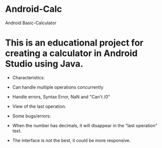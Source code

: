 # Android-Calc
Android Basic-Calculator

# This is an educational project for creating a calculator in Android Studio using Java.
* Characteristics: 
 * Can handle multiple operations concurrently
 * Handle errors, Syntax Error, NaN and "Can't /0" 
 * View of the last operation.

* Some bugs/errors:
 * When the number has decimals, it will disappear in the "last operation" text.
 * The interface is not the best, it could be more responsive.
